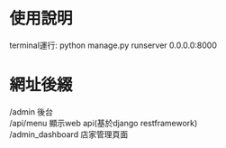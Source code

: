 # 使用說明
terminal運行: python manage.py runserver 0.0.0.0:8000

# 網址後綴
/admin 後台  
/api/menu 顯示web api(基於django restframework)  
/admin_dashboard 店家管理頁面
